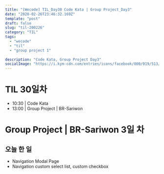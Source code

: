 ```yaml
---
title: "[Wecode] TIL_Day30 Code Kata | Group Project_Day3"
date: "2020-02-26T23:46:32.169Z"
template: "post"
draft: false
slug: "til-200226"
category: "TIL"
tags:
  - "wecode"
  - "til"
  - "group project 1"
  
description: "Code Kata, Group Project Day3"
socialImage: "https://i.kym-cdn.com/entries/icons/facebook/000/019/513/til.jpg"
---
```

<!-- ![workflow](/media/react-logo.png) -->
# TIL 30일차
- 10:30 | Code Kata
- 13:00 | Group Project | BR-Sariwon

# Group Project | BR-Sariwon 3일 차
## 오늘 한 일
- Navigation Modal Page
- Navigation custom select list, custom checkbox
